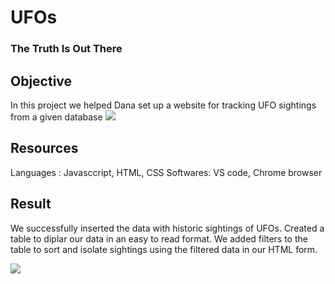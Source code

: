 # UFOs
### The Truth Is Out There

## Objective

In this project we helped Dana set up a website for tracking UFO sightings from a given database
![](ufo-website.png)

## Resources
Languages : Javasccript, HTML, CSS
Softwares: VS code, Chrome browser

## Result

We successfully inserted the data with historic sightings of UFOs. Created a table to diplar our data in an easy to read format. We added filters to the table to sort and isolate sightings using the filtered data in our HTML form.

![](filtered-table.png)
